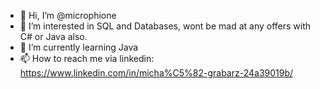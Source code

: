 - 👋 Hi, I’m @microphione
- 👀 I’m interested in SQL and Databases, wont be mad at any offers with C# or Java also.
- 🌱 I’m currently learning Java
- 📫 How to reach me via linkedin: https://www.linkedin.com/in/micha%C5%82-grabarz-24a39019b/

<!---
microphione/microphione is a ✨ special ✨ repository because its `README.md` (this file) appears on your GitHub profile.
You can click the Preview link to take a look at your changes.
--->
